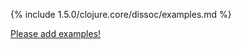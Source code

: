 {% include 1.5.0/clojure.core/dissoc/examples.md %}

[Please add examples!](https://github.com/arrdem/grimoire/edit/master/_includes/1.6.0/clojure.core/dissoc/examples.md)
